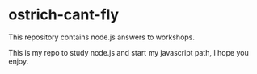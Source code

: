 # ostrich-cant-fly
This repository contains node.js answers to workshops.

This is my repo to study node.js and start my javascript path, I hope you enjoy.